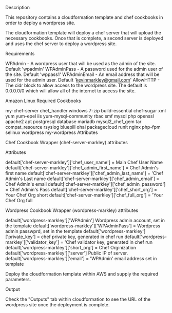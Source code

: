 Description

This repository contains a cloudformation template and chef cookbooks in order to deploy a wordpress site.

The cloudformation template will deploy a chef server that will upload the necessary cookbooks. Once that is complete, a second server is deployed and uses the chef server to deploy a wordpress site.

Requirements

WPAdmin - A wordpress user that will be used as the admin of the site. Default 'wpadmin'
WPAdminPass - A password used for the admin user of the site. Default 'wppass1'
WPAdminEmail - An email address that will be used for the admin user. Default 'kevinmarkley@gmail.com'
AllowHTTP - The cidr block to allow access to the wordpress site. The default is 0.0.0.0/0 which will allow all of the internet to access the site.


Amazon Linux
Required Cookbooks

my-chef-server
chef_handler
windows
7-zip
build-essential
chef-sugar
xml
yum
yum-epel
iis
yum-mysql-community
rbac
smf
mysql
php
openssl
apache2
apt
postgresql
database
mariadb
mysql2_chef_gem
tar
compat_resource
rsyslog
bluepill
ohai
packagecloud
runit
nginx
php-fpm
selinux
wordpress
my-wordpress
Attributes

Chef Cookbook Wrapper (chef-server-markley) attributes

Attributes

default['chef-server-markley']['chef_user_name'] = Main Chef User Name
default['chef-server-markley']['chef_admin_first_name'] = Chef Admin's first name
default['chef-server-markley']['chef_admin_last_name'] = 'Chef Admin's Last name
default['chef-server-markley']['chef_admin_email'] = Chef Admin's email
default['chef-server-markley']['chef_admin_password'] = Chef Admin's Pass
default['chef-server-markley']['chef_short_org'] = Your Chef Org short
default['chef-server-markley']['chef_full_org'] = 'Your Chef Org full

Wordpress Cookbook Wrapper (wordpress-markley) attributes

default['wordpress-markley']['WPAdmin'] Wordpress admin account, set in the template
default['wordpress-markley']['WPAdminPass'] = Wordpress admin passwprd, set in the template
default['wordpress-markley']['private_key'] = chef private key, generated in chef run
default['wordpress-markley']['validator_key'] = 'Chef validator key, generated in chef run
default['wordpress-markley']['short_org'] = Chef Orginization
default['wordpress-markley']['server'] Public IP of server.
default['wordpress-markley']['email'] = 'WPAdmin' email address set in template


Deploy the cloudformation template within AWS and supply the required parameters.

Output

Check the "Outputs" tab within cloudformation to see the URL of the wordpress site once the deployment is complete.
